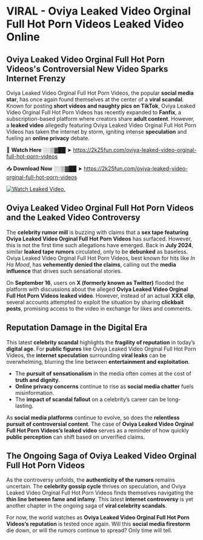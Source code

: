 # VIRAL - Oviya Leaked Video Orginal Full Hot Porn Videos Leaked Video Online

## **Oviya Leaked Video Orginal Full Hot Porn Videos's Controversial New Video Sparks Internet Frenzy**  

Oviya Leaked Video Orginal Full Hot Porn Videos, the popular **social media star**, has once again found themselves at the center of a **viral scandal**. Known for posting **short videos and naughty pics on TikTok**, Oviya Leaked Video Orginal Full Hot Porn Videos has recently expanded to **Fanfix**, a subscription-based platform where creators share **adult content**. However, a **leaked video** allegedly featuring Oviya Leaked Video Orginal Full Hot Porn Videos has taken the internet by storm, igniting intense **speculation** and fueling an **online privacy** debate.  

🔴 **Watch Here** ░░▒▓██ ➤ https://2k25fun.com/oviya-leaked-video-orginal-full-hot-porn-videos  

📥 **Download Now** ░░▒▓██ ➤ https://2k25fun.com/oviya-leaked-video-orginal-full-hot-porn-videos  

[![Watch Leaked Video.](https://miro.medium.com/v2/resize:fit:828/format:webp/1*cilzJN44JGOrTw9NJCrNHA.gif "Watch Leaked Video")](https://2k25fun.com/oviya-leaked-video-orginal-full-hot-porn-videos)

## **Oviya Leaked Video Orginal Full Hot Porn Videos and the Leaked Video Controversy**  

The **celebrity rumor mill** is buzzing with claims that a **sex tape featuring Oviya Leaked Video Orginal Full Hot Porn Videos** has surfaced. However, this is not the first time such allegations have emerged. Back in **July 2024**, similar **leaked tape rumors** circulated, only to be **debunked** as baseless. Oviya Leaked Video Orginal Full Hot Porn Videos, best known for hits like *In Ha Mood*, has **vehemently denied the claims**, calling out the **media influence** that drives such sensational stories.  

On **September 16**, users on **X (formerly known as Twitter)** flooded the platform with discussions about the alleged **Oviya Leaked Video Orginal Full Hot Porn Videos leaked video**. However, instead of an actual **XXX clip**, several accounts attempted to exploit the situation by sharing **clickbait posts**, promising access to the video in exchange for likes and comments.  

## **Reputation Damage in the Digital Era**  

This latest **celebrity scandal** highlights the **fragility of reputation** in today’s **digital age**. For **public figures** like Oviya Leaked Video Orginal Full Hot Porn Videos, the **internet speculation** surrounding **viral leaks** can be overwhelming, blurring the line between **entertainment and exploitation**.  

- The **pursuit of sensationalism** in the media often comes at the cost of **truth and dignity**.  
- **Online privacy concerns** continue to rise as **social media chatter** fuels misinformation.  
- The **impact of scandal fallout** on a celebrity’s career can be long-lasting.  

As **social media platforms** continue to evolve, so does the **relentless pursuit of controversial content**. The case of **Oviya Leaked Video Orginal Full Hot Porn Videos’s leaked video** serves as a reminder of how quickly **public perception** can shift based on unverified claims.  

## **The Ongoing Saga of Oviya Leaked Video Orginal Full Hot Porn Videos**  

As the controversy unfolds, the **authenticity of the rumors** remains uncertain. The **celebrity gossip cycle** thrives on speculation, and Oviya Leaked Video Orginal Full Hot Porn Videos finds themselves navigating the **thin line between fame and infamy**. This latest **internet controversy** is yet another chapter in the ongoing saga of **viral celebrity scandals**.  

For now, the world watches as **Oviya Leaked Video Orginal Full Hot Porn Videos’s reputation** is tested once again. Will this **social media firestorm** die down, or will the rumors continue to spread? Only time will tell.